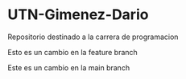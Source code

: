 # UTN-Gimenez-Dario
Repositorio destinado a la carrera de programacion

Esto es un cambio en la feature branch

Este es un cambio en la main branch